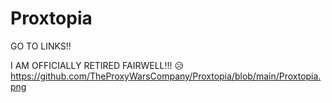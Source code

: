 # Proxtopia




GO TO LINKS!!

I AM OFFICIALLY RETIRED FAIRWELL!!! 
😥
https://github.com/TheProxyWarsCompany/Proxtopia/blob/main/Proxtopia.png
